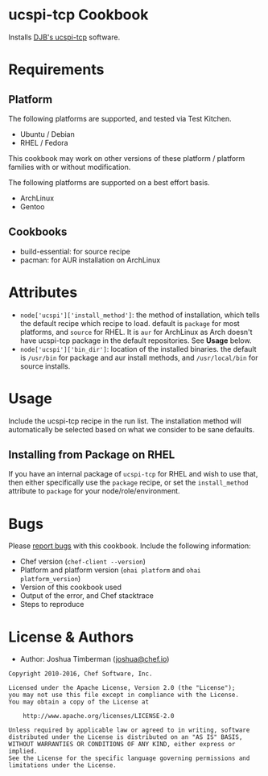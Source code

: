 # ucspi-tcp Cookbook

Installs [DJB's ucspi-tcp](http://cr.yp.to/ucspi-tcp.html) software.

# Requirements

## Platform

The following platforms are supported, and tested via Test Kitchen.

- Ubuntu / Debian
- RHEL / Fedora

This cookbook may work on other versions of these platform / platform families with or without modification.

The following platforms are supported on a best effort basis.

- ArchLinux
- Gentoo

## Cookbooks

- build-essential: for source recipe
- pacman: for AUR installation on ArchLinux

# Attributes

- `node['ucspi']['install_method']`: the method of installation, which tells the default recipe which recipe to load. default is `package` for most platforms, and `source` for RHEL. It is `aur` for ArchLinux as Arch doesn't have ucspi-tcp package in the default repositories. See **Usage** below.
- `node['ucspi']['bin_dir']`: location of the installed binaries. the default is `/usr/bin` for package and aur install methods, and `/usr/local/bin` for source installs.

# Usage

Include the ucspi-tcp recipe in the run list. The installation method will automatically be selected based on what we consider to be sane defaults.

## Installing from Package on RHEL

If you have an internal package of `ucspi-tcp` for RHEL and wish to use that, then either specifically use the `package` recipe, or set the `install_method` attribute to `package` for your node/role/environment.

# Bugs

Please [report bugs](https://github.com/jtimberman/ucspi-tcp) with this cookbook. Include the following information:

- Chef version (`chef-client --version`)
- Platform and platform version (`ohai platform` and `ohai platform_version`)
- Version of this cookbook used
- Output of the error, and Chef stacktrace
- Steps to reproduce

# License & Authors

- Author: Joshua Timberman ([joshua@chef.io](mailto:joshua@chef.io))

```text
Copyright 2010-2016, Chef Software, Inc.

Licensed under the Apache License, Version 2.0 (the "License");
you may not use this file except in compliance with the License.
You may obtain a copy of the License at

    http://www.apache.org/licenses/LICENSE-2.0

Unless required by applicable law or agreed to in writing, software
distributed under the License is distributed on an "AS IS" BASIS,
WITHOUT WARRANTIES OR CONDITIONS OF ANY KIND, either express or implied.
See the License for the specific language governing permissions and
limitations under the License.
```
